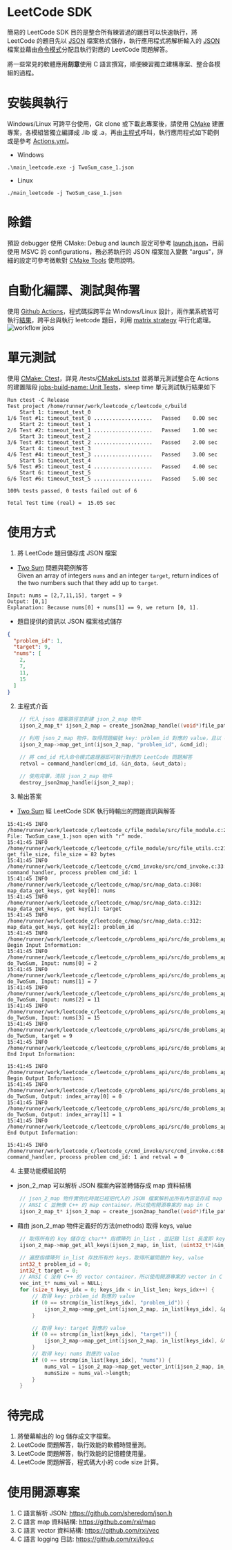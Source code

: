 # LeetCode SDK
  簡易的 LeetCode SDK 目的是整合所有練習過的題目可以快速執行，將 LeetCode 的題目先以 [JSON](https://www.json.org/json-en.html) 檔案格式儲存，執行應用程式將解析輸入的 [JSON](https://www.json.org/json-en.html) 檔案並藉由[命令模式](https://en.wikipedia.org/wiki/Command_pattern)分配且執行對應的 LeetCode 問題解答。

  將一些常見的軟體應用**刻意**使用 C 語言撰寫，順便練習獨立建構專案、整合各模組的過程。

# 安裝與執行
Windows/Linux 可跨平台使用，Git clone 或下載此專案後，請使用 [CMake](https://cmake.org/) 建置專案，各模組皆獨立編譯成 .lib 或 .a，再由[主程式](https://github.com/phycore/leetcode_c/blob/main/main/src/main.c)呼叫，執行應用程式如下範例或是參考 [Actions.yml](https://github.com/phycore/leetcode_c/blob/main/.github/workflows/Actions.yml)。
- Windows
```
.\main_leetcode.exe -j TwoSum_case_1.json
```

- Linux
```
./main_leetcode -j TwoSum_case_1.json
```

# 除錯
預設 debugger 使用 CMake: Debug and launch 設定可參考 [launch.json](https://github.com/phycore/leetcode_c/blob/main/.vscode/launch.json)，目前使用 MSVC 的 configurations，務必將執行的 JSON 檔案加入變數 "argus"，詳細的設定可參考微軟對 [CMake Tools](https://github.com/microsoft/vscode-cmake-tools/blob/main/docs/debug-launch.md) 使用說明。

# 自動化編譯、測試與佈署
使用 [Github Actions](https://docs.github.com/en/actions)，程式碼採跨平台 Windows/Linux 設計，兩作業系統皆可執行[結果](https://github.com/phycore/leetcode_c/actions)，跨平台與執行 leetcode 題目，利用 [matrix strategy](https://docs.github.com/en/actions/writing-workflows/choosing-what-your-workflow-does/running-variations-of-jobs-in-a-workflow) 平行化處理。
![workflow jobs](Actions.png)

# 單元測試
使用 [CMake: Ctest](https://cmake.org/cmake/help/book/mastering-cmake/chapter/Testing%20With%20CMake%20and%20CTest.html)，詳見 /tests/[CMakeLists.txt](https://github.com/phycore/leetcode_c/blob/main/tests/CMakeLists.txt) 並將單元測試整合在 Actions 的建置階段 [jobs-build-name: Unit Tests](https://github.com/phycore/leetcode_c/blob/main/.github/workflows/Actions.yml)，sleep time 單元測試執行結果如下
```
Run ctest -C Release
Test project /home/runner/work/leetcode_c/leetcode_c/build
    Start 1: timeout_test_0
1/6 Test #1: timeout_test_0 ...................   Passed    0.00 sec
    Start 2: timeout_test_1
2/6 Test #2: timeout_test_1 ...................   Passed    1.00 sec
    Start 3: timeout_test_2
3/6 Test #3: timeout_test_2 ...................   Passed    2.00 sec
    Start 4: timeout_test_3
4/6 Test #4: timeout_test_3 ...................   Passed    3.00 sec
    Start 5: timeout_test_4
5/6 Test #5: timeout_test_4 ...................   Passed    4.00 sec
    Start 6: timeout_test_5
6/6 Test #6: timeout_test_5 ...................   Passed    5.00 sec

100% tests passed, 0 tests failed out of 6

Total Test time (real) =  15.05 sec
```

# 使用方式
1. 將 LeetCode 題目儲存成 JSON 檔案
  - [Two Sum](https://leetcode.com/problems/two-sum/) 問題與範例解答<br>
  Given an array of integers `nums` and an integer `target`, return indices of the two numbers such that they add up to `target`.<br>
  ```
  Input: nums = [2,7,11,15], target = 9
  Output: [0,1]
  Explanation: Because nums[0] + nums[1] == 9, we return [0, 1].
  ```
  - 題目提供的資訊以 JSON 檔案格式儲存
```json
{
  "problem_id": 1,
  "target": 9,
  "nums": [
    2,
    7,
    11,
    15
  ]
}
```

2. 主程式介面
```C
    // 代入 json 檔案路徑並創建 json_2_map 物件
    ijson_2_map_t* ijson_2_map = create_json2map_handle((void*)file_path, J2MAP_CREATE_MODE_FILE_PATH);

    // 利用 json_2_map 物件，取得問題編號 key: prblem_id 對應的 value，且以 cmd_id 整數變數儲存。
    ijson_2_map->map_get_int(ijson_2_map, "problem_id", &cmd_id);

    // 將 cmd_id 代入命令模式處理器即可執行對應的 LeetCode 問題解答
    retval = command_handler(cmd_id, &in_data, &out_data);

    // 使用完畢，清除 json_2_map 物件
    destroy_json2map_handle(ijson_2_map);
```

3. 輸出答案
  - [Two Sum](https://leetcode.com/problems/two-sum/) 經 LeetCode SDK 執行時輸出的問題資訊與解答
```shell
15:41:45 INFO  /home/runner/work/leetcode_c/leetcode_c/file_module/src/file_module.c:214: File: TwoSum_case_1.json open with "r" mode.
15:41:45 INFO  /home/runner/work/leetcode_c/leetcode_c/file_module/src/file_utils.c:21: get_file_size, file_size = 82 bytes
15:41:45 INFO  /home/runner/work/leetcode_c/leetcode_c/cmd_invoke/src/cmd_invoke.c:33: command_handler, process problem cmd_id: 1
15:41:45 INFO  /home/runner/work/leetcode_c/leetcode_c/map/src/map_data.c:308: map_data_get_keys, get key[0]: nums
15:41:45 INFO  /home/runner/work/leetcode_c/leetcode_c/map/src/map_data.c:312: map_data_get_keys, get key[1]: target
15:41:45 INFO  /home/runner/work/leetcode_c/leetcode_c/map/src/map_data.c:312: map_data_get_keys, get key[2]: problem_id
15:41:45 INFO  /home/runner/work/leetcode_c/leetcode_c/problems_api/src/do_problems_api.c:54: Begin Input Information:
15:41:45 INFO  /home/runner/work/leetcode_c/leetcode_c/problems_api/src/do_problems_api.c:56: do_TwoSum, Input: nums[0] = 2
15:41:45 INFO  /home/runner/work/leetcode_c/leetcode_c/problems_api/src/do_problems_api.c:56: do_TwoSum, Input: nums[1] = 7
15:41:45 INFO  /home/runner/work/leetcode_c/leetcode_c/problems_api/src/do_problems_api.c:56: do_TwoSum, Input: nums[2] = 11
15:41:45 INFO  /home/runner/work/leetcode_c/leetcode_c/problems_api/src/do_problems_api.c:56: do_TwoSum, Input: nums[3] = 15
15:41:45 INFO  /home/runner/work/leetcode_c/leetcode_c/problems_api/src/do_problems_api.c:58: do_TwoSum, target = 9
15:41:45 INFO  /home/runner/work/leetcode_c/leetcode_c/problems_api/src/do_problems_api.c:59: End Input Information:

15:41:45 INFO  /home/runner/work/leetcode_c/leetcode_c/problems_api/src/do_problems_api.c:61: Begin Output Information:
15:41:45 INFO  /home/runner/work/leetcode_c/leetcode_c/problems_api/src/do_problems_api.c:64: do_TwoSum, Output: index_array[0] = 0
15:41:45 INFO  /home/runner/work/leetcode_c/leetcode_c/problems_api/src/do_problems_api.c:64: do_TwoSum, Output: index_array[1] = 1
15:41:45 INFO  /home/runner/work/leetcode_c/leetcode_c/problems_api/src/do_problems_api.c:66: End Output Information:

15:41:45 INFO  /home/runner/work/leetcode_c/leetcode_c/cmd_invoke/src/cmd_invoke.c:68: command_handler, process problem cmd_id: 1 and retval = 0
```

4. 主要功能模組說明
  - json_2_map 可以解析 JSON 檔案內容並轉儲存成 map 資料結構
```C
    // json_2_map 物件實例化時就已經把代入的 JSON 檔案解析出所有內容並存成 map
    // ANSI C 並無像 C++ 的 map container，所以使用開源專案的 map in C
    ijson_2_map_t* ijson_2_map = create_json2map_handle((void*)file_path, J2MAP_CREATE_MODE_FILE_PATH);
```
  - 藉由 json_2_map 物件定義好的方法(methods) 取得 keys, value
```C
    // 取得所有的 key 儲存在 char** 指標陣列 in_list ，並記錄 list 長度即 key 的總數目於 in_list_len 變數中
    ijson_2_map->map_get_all_keys(ijson_2_map, in_list, (uint32_t*)&in_list_len);

    // 遍歷指標陣列 in_list 存放所有的 keys，取得所屬問題的 key, value
    int32_t problem_id = 0;
    int32_t target = 0;
    // ANSI C 沒有 C++ 的 vector container，所以使用開源專案的 vector in C
    vec_int_t* nums_val = NULL;
    for (size_t keys_idx = 0; keys_idx < in_list_len; keys_idx++) {
        // 取得 key: prblem_id 對應的 value
        if (0 == strcmp(in_list[keys_idx], "problem_id")) {
            ijson_2_map->map_get_int(ijson_2_map, in_list[keys_idx], &problem_id);
        }

        // 取得 key: target 對應的 value
        if (0 == strcmp(in_list[keys_idx], "target")) {
            ijson_2_map->map_get_int(ijson_2_map, in_list[keys_idx], &target);
        }
        // 取得 key: nums 對應的 value
        if (0 == strcmp(in_list[keys_idx], "nums")) {
            nums_val = ijson_2_map->map_get_vector_int(ijson_2_map, in_list[keys_idx]);
            numsSize = nums_val->length;
        }
    }
```

# 待完成
1. 將螢幕輸出的 log 儲存成文字檔案。
1. LeetCode 問題解答，執行效能的軟體時間量測。
1. LeetCode 問題解答，執行效能的記憶體使用量。
1. LeetCode 問題解答，程式碼大小的 code size 計算。

# 使用開源專案
1. C 語言解析 JSON: https://github.com/sheredom/json.h
1. C 語言 map 資料結構: https://github.com/rxi/map
1. C 語言 vector 資料結構: https://github.com/rxi/vec
1. C 語言 logging 日誌: https://github.com/rxi/log.c